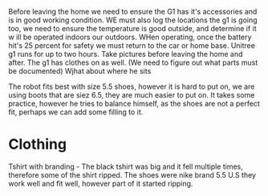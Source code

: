 Before leaving the home we need to ensure the G1 has it's accessories and is in good working condition. WE must also log the locations the g1 is going too, we need to ensure the temperature is good outside, and determine if it w
ill be operated indoors our outdoors. WHen operating, once the battery hit's 25 percent for safety we must return to the car or home base. Unitree g1 runs for up to two hours. 
Take pictures before leaving the home and after. The g1 has clothes on as well. (We need to figure out what parts must be documented) 
Wjhat about where he sits 

The robot fits best with size 5.5 shoes, however it is hard to put on, we are using boots that are siez 6.5, they are much easier to put on. It takes some practice, however he tries to balance himself, as the shoes are not a perfect fit, perhaps we can add some filling to it. 
# Clothing 
Tshirt with branding - The black tshirt was big and it fell multiple times, therefore some of the shirt ripped. 
The shoes were nike brand 5.5 U.S they work well and fit well, however part of it started ripping. 
